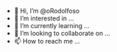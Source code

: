 - 👋 Hi, I’m @oRodolfoso
- 👀 I’m interested in ...
- 🌱 I’m currently learning ...
- 💞️ I’m looking to collaborate on ...
- 📫 How to reach me ...

<!---
oRodolfoso/oRodolfoso is a ✨ special ✨ repository because its `README.md` (this file) appears on your GitHub profile.
You can click the Preview link to take a look at your changes.
--->
